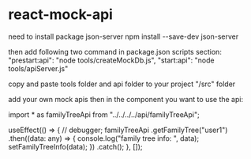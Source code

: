 # react-mock-api

need to install package json-server
npm install --save-dev json-server

then add following two command in package.json scripts section:
    "prestart:api": "node tools/createMockDb.js",
    "start:api": "node tools/apiServer.js"

copy and paste tools folder and api folder to your project "/src" folder

add your own mock apis
then in the component you want to use the api:

import * as familyTreeApi from "../../../../api/familyTreeApi";

  useEffect(() => {
    // debugger;
    familyTreeApi
      .getFamilyTree("user1")
      .then((data: any) => {
        console.log("family tree info: ", data);
        setFamilyTreeInfo(data);
      })
      .catch();
  }, []);
